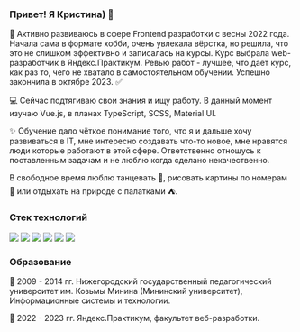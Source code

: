 ### Привет! Я Кристина) 👋 

:rocket: Активно развиваюсь в сфере Frontend разработки с весны 2022 года. Начала сама в формате хобби, очень увлекала вёрстка, но решила, что это не слишком эффективно и записалась на курсы. Курс выбрала web-разработчик в Яндекс.Практикум. Ревью работ - лучшее, что даёт курс, как раз то, чего не хватало в самостоятельном обучении. Успешно закончила в октябре 2023. :white_check_mark: 

:computer: Сейчас подтягиваю свои знания и ищу работу. В данный момент изучаю Vue.js, в планах TypeScript, SCSS, Material UI. 

:sparkles: Обучение дало чёткое понимание того, что я и дальше хочу развиваться в IT, мне интересно создавать что-то новое, мне нравятся люди которые работают в этой сфере. Ответственно отношусь к поставленным задачам и не люблю когда сделано некачественно.

В свободное время люблю танцевать :dancer:, рисовать картины по номерам :art: или отдыхать на природе с палатками :tent:.

### Стек технологий
<img src="https://img.shields.io/badge/HTML5-f0f8ff?style=for-the-badge&logo=html5&logoColor=E34F26"/> <img src="https://img.shields.io/badge/CSS3-f0f8ff?style=for-the-badge&logo=css3&logoColor=1572B6"/> <img src="https://img.shields.io/badge/javascript-f0f8ff?style=for-the-badge&logo=javascript&logoColor=F7DF1E"/> <img src="https://img.shields.io/badge/React-f0f8ff?style=for-the-badge&logo=react&logoColor=61DAFB"/> <img src="https://img.shields.io/badge/NodeJS-f0f8ff?style=for-the-badge&logo=nodedotjs&logoColor=339933"/> <img src="https://img.shields.io/badge/Webpack-f0f8ff?style=for-the-badge&logo=webpack&logoColor=8DD6F9"/> 

### Образование
:triangular_flag_on_post: 2009 - 2014 гг. Нижегородский государственный педагогический университет им. Козьмы Минина (Мининский университет), Информационные системы и технологии.

:triangular_flag_on_post: 2022 - 2023 гг. Яндекс.Практикум, факультет веб-разработки. 

